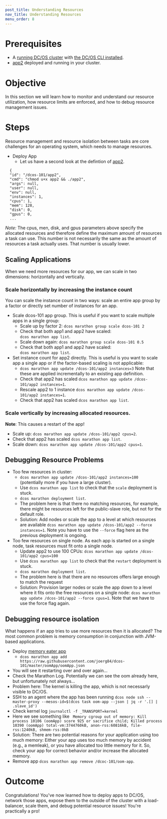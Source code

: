 ```yaml
---
post_title: Understanding Resources
nav_title: Understanding Resources
menu_order: 8
---
```


# Prerequisites
* A [running DC/OS cluster](/docs/1.8/usage/tutorials/dcos-101/cli/) with [the DC/OS CLI installed](/docs/1.8/usage/tutorials/dcos-101/cli/).
* [app2](/docs/1.8/usage/tutorials/dcos-101/app2/) deployed and running in your cluster.

# Objective
In this section we will learn how to monitor and understand our resource utilization, how resource limits are enforced, and how to debug resource management issues.

# Steps
Resource management and resource isolation between tasks are core challenges for an operating system, which needs to manage resources.

* Deploy App
  * Let us have a second look at the defintion of [app2](https://github.com/joerg84/dcos-101/blob/master/app2/app2.go).

```
  {
  "id": "/dcos-101/app2",
  "cmd": "chmod u+x app2 && ./app2",
  "args": null,
  "user": null,
  "env": null,
  "instances": 1,
  "cpus": 1,
  "mem": 128,
  "disk": 0,
  "gpus": 0,
  ...
```

  *Note:* The cpus, men, disk, and gpus parameters above specify the allocated resources and therefore define the maximum amount of resources a task can use. This number is not necessarily the same as the amount of resources a task actually uses. That number is usually lower.

  ## Scaling Applications

  When we need more resources for our app, we can scale in two dimensions: horizontally and vertically.

  ### Scale horizontally by increasing the instance count

  You can scale the instance count in two ways: scale an entire app group by a factor or directly set number of instances for an app.

  * Scale dcos-101 app group. This is useful if you want to scale multiple apps in a single group:
    * Scale up by factor 2: `dcos marathon group scale dcos-101 2`
    * Check that both app1 and app2 have scaled: <br/>
      `dcos marathon app list`.
    * Scale down again: `dcos marathon group scale dcos-101 0.5`
    * Check that both app1 and app2 have scaled: <br/>
      `dcos marathon app list`.
  * Set instance count for app2 directly. This is useful is you want to scale app a single app or if the factor-based scaling is not applicable:
    * `dcos marathon app update /dcos-101/app2 instances=3` Note that these are applied incrementally to an existing app definition.
    * Check that app2 has scaled `dcos marathon app update /dcos-101/app2 instances=1`.
    * Rescale app2 to 1 instance `dcos marathon app update /dcos-101/app2 instances=1`.
    * Check that app2 has scaled `dcos marathon app list`.

  ### Scale vertically by increasing allocated resources.

  **Note**: This causes a restart of the app!

  * Scale up: `dcos marathon app update /dcos-101/app2 cpus=2`.
  * Check that app2 has scaled `dcos marathon app list`.
  * Scale down: `dcos marathon app update /dcos-101/app2 cpus=1`.

  ## Debugging Resource Problems

  * Too few resources in cluster:
      * `dcos marathon app update /dcos-101/app2 instances=100` (potentially more if you have a large cluster).
      * Use `dcos marathon app list` to check that the `scale` deployment is stuck.
      * `dcos marathon deployment list`.
      * The problem here is that there no matching resources, for example, there might be resources left for the public-slave role, but not for the default role.
      * Solution: Add nodes or scale the app to a level at which resources are available `dcos marathon app update /dcos-101/app2 --force instances=1`. Note you have to use the `--force` flag here as the previous deployment is ongoing.
  * Too few resources on single node. As each app is started on a single node, task resources must fit onto a single node.
      * Update app2 to use 100 CPUs: `dcos marathon app update /dcos-101/app2 cpus=100`
      * Use `dcos marathon app list` to check that the `restart` deployment is stuck.
      * `dcos marathon deployment list`.
      * The problem here is that there are no resources offers large enough to match the request
      * Solution: Provision larger nodes or scale the app down to a level where it fits onto the free resources on a single node: `dcos marathon app update /dcos-101/app2 --force cpus=1`. Note that we have to use the force flag again.

  ## Debugging resource isolation

  What happens if an app tries to use more resources then it is allocated? The most common problem is memory consumption in conjunction with JVM-based applications.

  * Deploy [memory eater app](https://github.com/joerg84/dcos-101/blob/master/oomApp/oomApp.go)
      * `dcos marathon app add https://raw.githubusercontent.com/joerg84/dcos-101/master/oomApp/oomApp.json`
  * You will see it restarting over and over again...
  * Check the Marathon Log. Potentially we can see the oom already here, but unfortunately not always...
  * Problem here: The kernel is killing the app, which is not  necessarly visible to DC/OS.
  * SSH to an agent where the app has been running `dcos node ssh --master-proxy --mesos-id=$(dcos task oom-app --json | jq -r '.[] | .slave_id')`
  * Check kernel log `journalctl -f _TRANSPORT=kernel`
  * Here we see something like ` Memory cgroup out of memory: Kill process 10106 (oomApp) score 925 or sacrifice child; Killed process 10390 (oomApp) total-vm:3744760kB, anon-rss:60816kB, file-rss:1240kB, shmem-rss:0kB`
  * Solution: There are two potential reasons for your application using too much memory: Either your app uses too much memory by accident (e.g., a memleak), or you have allocated too little memory for it. So, check your app for correct behavior and/or increase the allocated memory.
  * Remove app `dcos marathon app remove /dcoc-101/oom-app`.


# Outcome
Congratulations! You've now learned how to deploy apps to DC/OS, network those apps, expose them to the outside of the cluster with a load-balancer, scale them, and debug potential resource issues! You're practically a pro!
